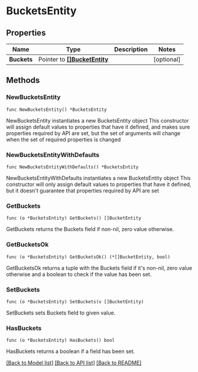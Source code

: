 # BucketsEntity

## Properties

Name | Type | Description | Notes
------------ | ------------- | ------------- | -------------
**Buckets** | Pointer to [**[]BucketEntity**](BucketEntity.md) |  | [optional] 

## Methods

### NewBucketsEntity

`func NewBucketsEntity() *BucketsEntity`

NewBucketsEntity instantiates a new BucketsEntity object
This constructor will assign default values to properties that have it defined,
and makes sure properties required by API are set, but the set of arguments
will change when the set of required properties is changed

### NewBucketsEntityWithDefaults

`func NewBucketsEntityWithDefaults() *BucketsEntity`

NewBucketsEntityWithDefaults instantiates a new BucketsEntity object
This constructor will only assign default values to properties that have it defined,
but it doesn't guarantee that properties required by API are set

### GetBuckets

`func (o *BucketsEntity) GetBuckets() []BucketEntity`

GetBuckets returns the Buckets field if non-nil, zero value otherwise.

### GetBucketsOk

`func (o *BucketsEntity) GetBucketsOk() (*[]BucketEntity, bool)`

GetBucketsOk returns a tuple with the Buckets field if it's non-nil, zero value otherwise
and a boolean to check if the value has been set.

### SetBuckets

`func (o *BucketsEntity) SetBuckets(v []BucketEntity)`

SetBuckets sets Buckets field to given value.

### HasBuckets

`func (o *BucketsEntity) HasBuckets() bool`

HasBuckets returns a boolean if a field has been set.


[[Back to Model list]](../README.md#documentation-for-models) [[Back to API list]](../README.md#documentation-for-api-endpoints) [[Back to README]](../README.md)


